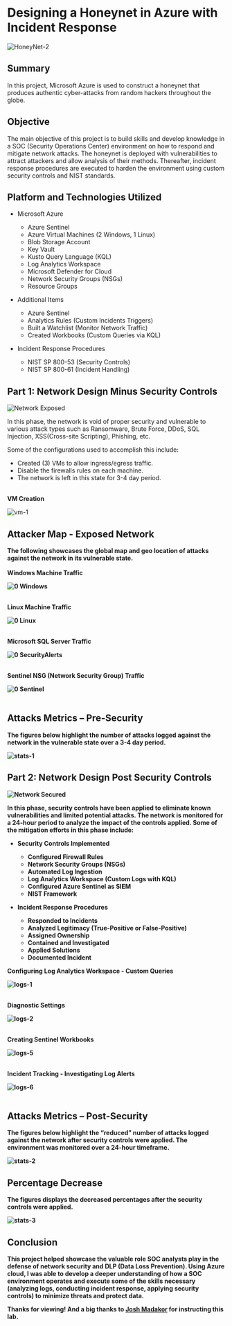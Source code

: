 # Designing a Honeynet in Azure with Incident Response
![HoneyNet-2](https://i.imgur.com/4ItmMCq.jpg)
## Summary

In this project, Microsoft Azure is used to construct a honeynet that produces authentic cyber-attacks from random hackers throughout the globe.  
## Objective
The main objective of this project is to build skills and develop knowledge in a SOC (Security Operations Center) environment on how to respond and mitigate network attacks. The honeynet is deployed with vulnerabilities to attract attackers and allow analysis of their methods. Thereafter, incident response procedures are executed to harden the environment using custom security controls and NIST standards. 

## Platform and Technologies Utilized

- Microsoft Azure
  - Azure Sentinel
  - Azure Virtual Machines (2 Windows, 1 Linux)
  - Blob Storage Account
  - Key Vault
  - Kusto Query Language (KQL)
  - Log Analytics Workspace
  - Microsoft Defender for Cloud
  - Network Security Groups (NSGs)
  - Resource Groups
  
- Additional Items
  - Azure Sentinel
  - Analytics Rules (Custom Incidents Triggers) 
  - Built a Watchlist (Monitor Network Traffic)
  - Created Workbooks (Custom Queries via KQL) 

- Incident Response Procedures
  - NIST SP 800-53 (Security Controls)
  - NIST SP 800-61 (Incident Handling) 
## Part 1: Network Design Minus Security Controls
![Network Exposed](https://i.imgur.com/XuL4age.jpg)

In this phase, the network is void of proper security and vulnerable to various attack types such as Ransomware, Brute Force, DDoS, SQL Injection, XSS(Cross-site Scripting), Phishing, etc.

Some of the configurations used to accomplish this include: 

-	Created (3) VMs to allow ingress/egress traffic.
-	Disable the firewalls rules on each machine.
- The network is left in this state for 3-4 day period. 
<br/>
<b>VM Creation</b>

![vm-1](https://i.imgur.com/xvNnIkY.jpg)


## Attacker Map - Exposed Network
<b>The following showcases the global map and geo location of attacks against the network in its vulnerable state.
<br/>
<br/>
<b>Windows Machine Traffic
  
![0 Windows](https://i.imgur.com/AkJei4G.jpg)
<br/>
<br/>

<b>Linux Machine Traffic
  
![0 Linux](https://i.imgur.com/031X03K.jpg)
<br/>
<br/>

<b>Microsoft SQL Server Traffic
  
![0 SecurityAlerts](https://i.imgur.com/M9N6OAh.jpg)
<br/>
<br/>

<b>Sentinel NSG (Network Security Group) Traffic
  
![0 Sentinel](https://i.imgur.com/GFyOqMP.jpg)
<br/>
<br/>
## Attacks Metrics – Pre-Security
The figures below highlight the number of attacks logged against the network in the vulnerable state over a 3-4 day period.
  
![stats-1](https://i.imgur.com/j6AZHt4.jpg)

## Part 2: Network Design Post Security Controls
![Network Secured](https://i.imgur.com/5FPEDlL.jpg)

In this phase, security controls have been applied to eliminate known vulnerabilities and limited potential attacks. 
The network is monitored for a 24-hour period to analyze the impact of the controls applied. Some of the mitigation efforts in this phase include:
- Security Controls Implemented
  - Configured Firewall Rules
  - Network Security Groups (NSGs)
  - Automated Log Ingestion
  - Log Analytics Workspace (Custom Logs with KQL)
  - Configured Azure Sentinel as SIEM
  - NIST Framework

- Incident Response Procedures
  - Responded to Incidents
  - Analyzed Legitimacy (True-Positive or False-Positive)
  - Assigned Ownership
  - Contained and Investigated
  - Applied Solutions
  - Documented Incident


<b>Configuring Log Analytics Workspace - Custom Queries
  
![logs-1](https://i.imgur.com/1Ax4EIZ.jpg)
<br/>
<br/>
  
<b>Diagnostic Settings
  
![logs-2](https://i.imgur.com/5LG3gzI.jpg)
<br/>
<br/>
  
<b>Creating Sentinel Workbooks
  
![logs-5](https://i.imgur.com/m3CZGQQ.jpg)
<br/>
<br/>
  
<b>Incident Tracking - Investigating Log Alerts
  
![logs-6](https://i.imgur.com/rqPQFU1.jpg)
<br/>
<br/>
  
## Attacks Metrics – Post-Security
The figures below highlight the “reduced” number of attacks logged against the network after security controls were applied. 
The environment was monitored over a 24-hour timeframe.
  
![stats-2](https://i.imgur.com/4I8zWWp.jpg)

## Percentage Decrease 
   
The figures displays the decreased percentages after the security controls were applied.
  
![stats-3](https://i.imgur.com/y7W1fwR.jpg)

## Conclusion

This project helped showcase the valuable role SOC analysts play in the defense of network security and DLP (Data Loss Prevention). Using Azure cloud, I was able to develop a deeper understanding of how a SOC environment operates and execute some of the skills necessary (analyzing logs, conducting incident response, applying security controls) to minimize threats and protect data. 

Thanks for viewing! 
And a big thanks to <a href="https://www.youtube.com/@JoshMadakor">Josh Madakor</a> for instructing this lab. 
